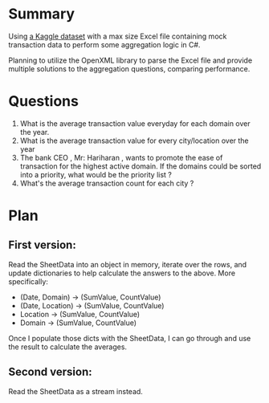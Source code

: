 # Summary

Using [a Kaggle dataset](https://www.kaggle.com/datasets/ksabishek/massive-bank-dataset-1-million-rows/data) with a max size Excel file containing mock transaction data to perform some aggregation logic in C#.

Planning to utilize the OpenXML library to parse the Excel file and provide multiple solutions to the aggregation questions, comparing performance.

# Questions

1. What is the average transaction value everyday for each domain over the year.
1. What is the average transaction value for every city/location over the year
1. The bank CEO , Mr: Hariharan , wants to promote the ease of transaction for the highest active domain. If the domains could be sorted into a priority, what would be the priority list ?
1. What's the average transaction count for each city ?

# Plan

## First version:

Read the SheetData into an object in memory, iterate over the rows, and update dictionaries to help calculate the answers to the above. More specifically:

- (Date, Domain) -> (SumValue, CountValue)
- (Date, Location) -> (SumValue, CountValue)
- Location -> (SumValue, CountValue)
- Domain -> (SumValue, CountValue)

Once I populate those dicts with the SheetData, I can go through and use the result to calculate the averages.

## Second version:

Read the SheetData as a stream instead.
